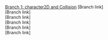 [Branch 1: character2D and Collision](www.google.com) <!--Hold Over-->
[Branch link]<br>
[Branch link]<br>
[Branch link]<br>
[Branch link]<br>
[Branch link]<br>
[Branch link]<br>
